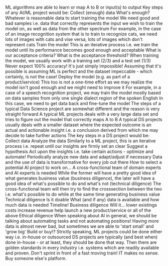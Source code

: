 ML algorithms are able to learn or map A to B or input(s) to output
Key steps of any AI/ML project would be:
Collect (enough) data
What's enough? Whatever is reasonable data to start training the model
We need good and bad samples i.e. data that correctly represents the input we wish to train the model on, as well as data from the other spectrum
For example, in the case of an image recognition system that is to train to recognize cats, we need lots of images with cats and vise versa, lots of images which don't represent cats
Train the model
This is an iterative process i.e. we train the model until its performance becomes good enough and acceptable
What is our acceptance criteria? What is the acceptance threshold?
When training the model, we usually work with a training set (2/3) and a test set (1/3)
Never expect 100% accuracy! It's just simply impossible! Assuming that it's possible is assuming ML is perfect and the dataset impeccable - which certainly, is not the case!
Deploy the model (e.g. as part of a product/service)
This too is not a one-time effort as we may realize the model isn't good enough and we might need to improve it
For example, in a case of a speech recognition project, we may train the model mostly based on data samples from only one single dialect region of the spoken English
In this case, we need to get data back and fine-tune the model
The steps of a typical Data Science project are somewhat different and the reason is very straight forward
A typical ML projects deals with a very large data set and tries to figure out the model that correctly maps A to B
A typical DS projects usually deals with a smaller dataset where the expected outcome is an actual and actionable insight i.e. a conclusion derived from which me may decide to take further actions
The key steps in a DS project would be:
Collect data
Analyze the data
Similarly to a ML project, this is an iterative process i.e. repeat until our insights are firmly set an clear
Suggest a hypothesis
Act upon the insights i.e. take certain actions - optimize and automate!
Periodically analyze new data and adapt/adjust if necessary
Data and the use of data is transformative for every job out there
How to select a potential AI project to work on...
A cross-functional team of domain experts and AI experts is needed
While the former will have a pretty good idea of what generates business value (business diligence), the later will have a good idea of what's possible to do and what's not (technical diligence)
The cross-functional team will then try to find the crosssection between the two i.e. what's possible to do while at the same time generating business value
Technical diligence
Is it doable
What (and if any) data is available and how much data is needed
Timeline!
Business diligence
Will it...
lower existings costs
increase revenue
help launch a new product/service
or all of the above
Ethical diligence
When speaking about AI in general, we should be talking about automating tasks and not automating positions!
Having more data is almost never bad, but sometimes we are able to 'start small' and 'grow big'
Build or buy!?
Strictly speaking, ML projects could be done either way i.e. in-house or outsourced
DS projects are typically (and best when) done in-house - or at least, they should be done that way.
Then there are golden standards in every industry i.e. systems which are readily available and proven.
Don't sprint in front of a fast moving train! IT makes no sense. Buy someone else's platform.
